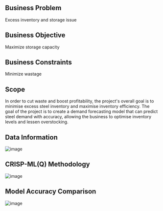 <h2>Business Problem</h2>
Excess inventory and storage issue

<h2>Business Objective</h2>
Maximize storage capacity
<h2>Business Constraints</h2> 
Minimize wastage

<h2>Scope</h2>
In order to cut waste and boost profitability, the project's overall goal is to minimise excess steel inventory and maximise inventory efficiency. 
The goal of the project is to create a demand forecasting model that can predict steel demand with accuracy, allowing the business to optimise 
inventory levels and lessen overstocking. 

<h2>Data Information</h2>

![image](https://github.com/user-attachments/assets/a3746eb3-6c7b-4f0c-b57d-3996b095bce0)

<h2>CRISP-ML(Q) Methodology</h2>

![image](https://github.com/user-attachments/assets/78bb1c7a-e495-49e1-90e5-2001932f52ee)

<h2>Model Accuracy Comparison</h2>

![image](https://github.com/user-attachments/assets/df250cf9-b87e-425a-9ece-ad0c518e01c5)





